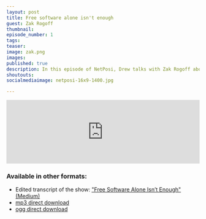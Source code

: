 ```yaml
---
layout: post
title: Free software alone isn't enough
guest: Zak Rogoff
thumbnail:
episode_number: 1
tags:
teaser:
image: zak.png
images:
published: true
description: In this episode of NetPosi, Drew talks with Zak Rogoff about the free software movement and how it relates to other social movements that are critical of centralized power.
shoutouts:
socialmediaimage: netposi-16x9-1400.jpg

---
```


<iframe width="100%" height="166" scrolling="no" frameborder="no" src="https://w.soundcloud.com/player/?url=https%3A//api.soundcloud.com/tracks/231674145&amp;color=ff5500&amp;auto_play=false&amp;hide_related=false&amp;show_comments=true&amp;show_user=true&amp;show_reposts=false"></iframe>

### Available in other formats:
  * Edited transcript of the show: ["Free Software Alone Isn’t Enough" (Medium)](https://medium.com/@drewwilson/free-software-alone-isn-t-enough-52e6c6a26f1f#.5c29zu9d7)
  * [mp3 direct download](/assets/audio/netposi-zak-rogoff.mp3)
  * [ogg direct download](/assets/audio/netposi-zak-rogoff.ogg)
